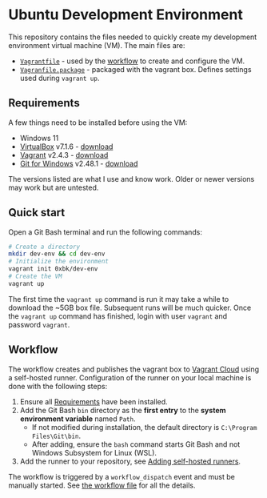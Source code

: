 # Ubuntu Development Environment

This repository contains the files needed to quickly create my development environment virtual machine (VM). The main files are:

* [`Vagrantfile`](./Vagrantfile) - used by the [workflow](#workflow) to create and configure the VM.
* [`Vagranfile.package`](./Vagrantfile.package) - packaged with the vagrant box. Defines settings used during `vagrant up`.

## Requirements

A few things need to be installed before using the VM:

* Windows 11
* [VirtualBox](https://www.virtualbox.org) v7.1.6 - [download](https://download.virtualbox.org/virtualbox/7.1.6/VirtualBox-7.1.6-167084-Win.exe)
* [Vagrant](https://developer.hashicorp.com/vagrant) v2.4.3 - [download](https://releases.hashicorp.com/vagrant/2.4.3/vagrant_2.4.3_windows_amd64.msi)
* [Git for Windows](https://git-scm.com) v2.48.1 - [download](https://github.com/git-for-windows/git/releases/download/v2.48.1.windows.1/Git-2.48.1-64-bit.exe)

The versions listed are what I use and know work. Older or newer versions may work but are untested.

## Quick start

Open a Git Bash terminal and run the following commands:

```bash
# Create a directory
mkdir dev-env && cd dev-env
# Initialize the environment
vagrant init 0xbk/dev-env
# Create the VM
vagrant up
```

The first time the `vagrant up` command is run it may take a while to download the ~5GB box file. Subsequent runs will be much quicker. Once the `vagrant up` command has finished, login with user `vagrant` and password `vagrant`.

## Workflow

The workflow creates and publishes the vagrant box to [Vagrant Cloud](https://app.vagrantup.com/0xbk/boxes/dev-env) using a self-hosted runner. Configuration of the runner on your local machine is done with the following steps:

1. Ensure all [Requirements](#requirements) have been installed.
2. Add the Git Bash `bin` directory as the __first entry__ to the __system environment variable__ named  `Path`.
   * If not modified during installation, the default directory is `C:\Program Files\Git\bin`.
   * After adding, ensure the `bash` command starts Git Bash and not Windows Subsystem for Linux (WSL).
3. Add the runner to your repository, see [Adding self-hosted runners](https://docs.github.com/en/actions/hosting-your-own-runners/managing-self-hosted-runners/adding-self-hosted-runners#adding-a-self-hosted-runner-to-a-repository).

The workflow is triggered by a `workflow_dispatch` event and must be manually started. See [the workflow file](./.github/workflows/create-publish-vagrant-box.yml) for all the details.
